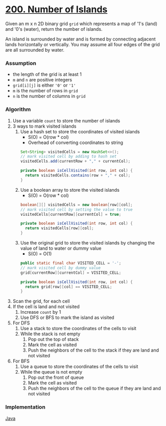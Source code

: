 # [200. Number of Islands](https://leetcode.com/problems/number-of-islands/)

Given an m x n 2D binary grid `grid` which represents a map of '1's (land) and '0's (water), return the number of islands.

An island is surrounded by water and is formed by connecting adjacent lands horizontally or vertically. You may assume all four edges of the grid are all surrounded by water.

### Assumption

- the length of the grid is at least 1
- `m` and `n` are positive integers
- `grid[i][j]` is either `'0'` or `'1'`
- `m` is the number of rows in `grid`
- `n` is the number of columns in `grid`

### Algorithm

1. Use a variable `count` to store the number of islands
2. 3 ways to mark visited islands
   1. Use a hash set to store the coordinates of visited islands
      - S(O) = O(row * col)
      - Overhead of converting coordinates to string
      ```java
      Set<String> visitedCells = new HashSet<>();
      // mark visited cell by adding to hash set
      visitedCells.add(currentRow + "," + currentCol);
      
      private boolean isCellVisited(int row, int col) {
        return visitedCells.contains(row + "," + col);
      }
      ```
   2. Use a boolean array to store the visited islands
         - S(O) = O(row * col)
      ```java
      boolean[][] visitedCells = new boolean[row][col];
      // mark visited cell by setting the value to true
      visitedCells[currentRow][currentCol] = true;
      
      private boolean isCellVisited(int row, int col) {
        return visitedCells[row][col];
      }
      ```
   3. Use the original grid to store the visited islands by changing the value of land to water or dummy value
      - S(O) = O(1)
      ```java
      public static final char VISITED_CELL = '-';
      // mark visited cell by dummy value
      grid[currentRow][currentCol] = VISITED_CELL;
      
      private boolean isCellVisited(int row, int col) {
        return grid[row][col] == VISITED_CELL;
      }
      ```
3. Scan the grid, for each cell
4. If the cell is land and not visited
   1. Increase `count` by 1
   2. Use DFS or BFS to mark the island as visited
5. For DFS
   1. Use a stack to store the coordinates of the cells to visit
   2. While the stack is not empty
      1. Pop out the top of stack
      2. Mark the cell as visited
      3. Push the neighbors of the cell to the stack if they are land and not visited
6. For BFS
   1. Use a queue to store the coordinates of the cells to visit
   2. While the queue is not empty
      1. Pop out the front of queue
      2. Mark the cell as visited
      3. Push the neighbors of the cell to the queue if they are land and not visited

### Implementation

[Java](../src/main/java/NumberOfIslands.java)
